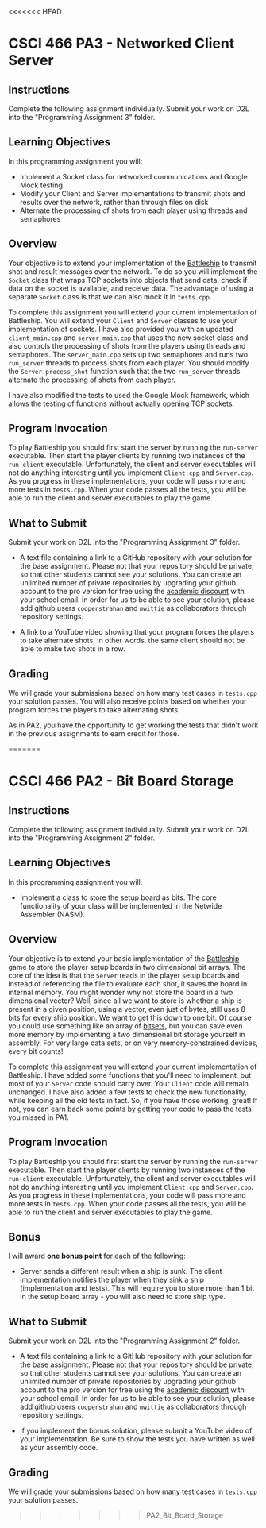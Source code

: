 <<<<<<< HEAD
# CSCI 466 PA3 - Networked Client Server

## Instructions


Complete the following assignment individually.
Submit your work on D2L into the "Programming Assignment 3" folder. 


## Learning Objectives

In this programming assignment you will:

- Implement a Socket class for networked communications and Google Mock testing
- Modify your Client and Server implementations to transmit shots and results over the network, rather than through
 files on disk
- Alternate the processing of shots from each player using threads and semaphores


## Overview


Your objective is to extend your implementation of the 
[Battleship](https://en.wikipedia.org/wiki/Battleship_\(game\)) 
to transmit shot and result messages over the network.
To do so you will implement the `Socket` class that wraps TCP sockets into objects that send data, check if data on
 the socket is available, and receive data.
The advantage of using a separate `Socket` class is that we can also mock it in `tests.cpp`.

To complete this assignment you will extend your current implementation of Battleship.
You will extend your `Client` and `Server` classes to use your implementation of sockets.
I have also provided you with an updated `client_main.cpp` and `server_main.cpp` that uses the new socket class and
 also controls the processing of shots from the players using threads and semaphores.
The `server_main.cpp` sets up two semaphores and runs two `run_server` threads to process shots from each player.
You should modify the `Server.process_shot` function such that the two `run_server` threads alternate the processing of
 shots from each player.
 
I have also modified the tests to used the Google Mock framework, which allows the testing of functions without
 actually opening TCP sockets.


## Program Invocation

To play Battleship you should first start the server by running the `run-server` executable.
Then start the player clients by running two instances of the `run-client` executable.
Unfortunately, the client and server executables will not do anything interesting until you implement `Client.cpp` 
and `Server.cpp`.
As you progress in these implementations, your code will pass more and more tests in `tests.cpp`.
When your code passes all the tests, you will be able to run the client and server executables to play the game.


## What to Submit

Submit your work on D2L into the "Programming Assignment 3" folder. 

* A text file containing a link to a GitHub repository with your solution for the base assignment.
Please not that your repository should be private, so that other students cannot see your solutions.
You can create an unlimited number of private repositories by upgrading your github account to the pro version for
 free using the [academic discount](https://help.github.com/en/github/teaching-and-learning-with-github-education/applying-for-an-educator-or-researcher-discount) with your school email.
In order for us to be able to see your solution, please add github users `cooperstrahan` and `mwittie` as
 collaborators through repository settings.
 
* A link to a YouTube video showing that your program forces the players to take alternate shots. In other words, the
 same client should not be able to make two shots in a row.


## Grading 

We will grade your submissions based on how many test cases in `tests.cpp` your solution passes.
You will also receive points based on whether your program forces the players to take alternating shots.

As in PA2, you have the opportunity to get working the tests that didn't work in the previous assignments to earn
 credit for those.



=======
# CSCI 466 PA2 - Bit Board Storage

## Instructions


Complete the following assignment individually.
Submit your work on D2L into the "Programming Assignment 2" folder. 


## Learning Objectives

In this programming assignment you will:

- Implement a class to store the setup board as bits. The core functionality of your class will be implemented in the
 Netwide Assembler (NASM).


## Overview

Your objective is to extend your basic implementation of the 
[Battleship](https://en.wikipedia.org/wiki/Battleship_\(game\)) 
game to store the player setup boards in two dimensional bit arrays.
The core of the idea is that the `Server` reads in the player setup boards and instead of referencing the file to
 evaluate each shot, it saves the board in internal memory.
You might wonder why not store the board in a two dimensional vector?
Well, since all we want to store is whether a ship is present in a given position, using a vector, even just of bytes, still uses 8 bits for every ship position. 
We want to get this down to one bit.
Of course you could use something like an array of [bitsets](http://www.cplusplus.com/reference/bitset/bitset/), but
 you can save even more memory by implementing a two dimensional bit storage yourself in assembly.
For very large data sets, or on very memory-constrained devices, every bit counts!

To complete this assignment you will extend your current implementation of Battleship.
I have added some functions that you'll need to implement, but most of your `Server` code should carry over. 
Your `Client` code will remain unchanged.
I have also added a few tests to check the new functionality, while keeping all the old tests in tact.
So, if you have those working, great! 
If not, you can earn back some points by getting your code to pass the tests you missed in PA1.


## Program Invocation

To play Battleship you should first start the server by running the `run-server` executable.
Then start the player clients by running two instances of the `run-client` executable.
Unfortunately, the client and server executables will not do anything interesting until you implement `Client.cpp` 
and `Server.cpp`.
As you progress in these implementations, your code will pass more and more tests in `tests.cpp`.
When your code passes all the tests, you will be able to run the client and server executables to play the game.


## Bonus 

I will award __one bonus point__ for each of the following:  

* Server sends a different result when a ship is sunk. The client implementation notifies the player when they sink a
 ship (implementation and tests). 
 This will require you to store more than 1 bit in the setup board array - you will also need to store ship type.


## What to Submit

Submit your work on D2L into the "Programming Assignment 2" folder. 

* A text file containing a link to a GitHub repository with your solution for the base assignment.
Please not that your repository should be private, so that other students cannot see your solutions.
You can create an unlimited number of private repositories by upgrading your github account to the pro version for
 free using the [academic discount](https://help.github.com/en/github/teaching-and-learning-with-github-education/applying-for-an-educator-or-researcher-discount) with your school email.
In order for us to be able to see your solution, please add github users `cooperstrahan` and `mwittie` as
 collaborators through repository settings.

* If you implement the bonus solution, please submit a YouTube video of your implementation. 
Be sure to show the tests you have written as well as your assembly code.


## Grading 

We will grade your submissions based on how many test cases in `tests.cpp` your solution passes.



>>>>>>> PA2_Bit_Board_Storage
